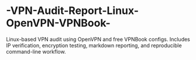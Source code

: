 # -VPN-Audit-Report-Linux-OpenVPN-VPNBook-
Linux-based VPN audit using OpenVPN and free VPNBook configs. Includes IP verification, encryption testing, markdown reporting, and reproducible command-line workflow.
